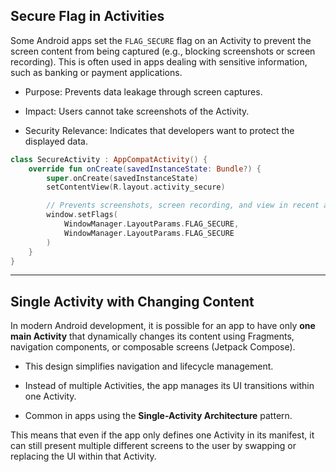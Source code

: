 ## Secure Flag in Activities

Some Android apps set the `FLAG_SECURE` flag on an Activity to prevent the screen content from being captured (e.g., blocking screenshots or screen recording). This is often used in apps dealing with sensitive information, such as banking or payment applications.

- Purpose: Prevents data leakage through screen captures.
    
- Impact: Users cannot take screenshots of the Activity.
    
- Security Relevance: Indicates that developers want to protect the displayed data.

```kotlin
class SecureActivity : AppCompatActivity() {
    override fun onCreate(savedInstanceState: Bundle?) {
        super.onCreate(savedInstanceState)
        setContentView(R.layout.activity_secure)

        // Prevents screenshots, screen recording, and view in recent apps
        window.setFlags(
            WindowManager.LayoutParams.FLAG_SECURE,
            WindowManager.LayoutParams.FLAG_SECURE
        )
    }
}
```

---

## Single Activity with Changing Content

In modern Android development, it is possible for an app to have only **one main Activity** that dynamically changes its content using Fragments, navigation components, or composable screens (Jetpack Compose).

- This design simplifies navigation and lifecycle management.
    
- Instead of multiple Activities, the app manages its UI transitions within one Activity.
    
- Common in apps using the **Single-Activity Architecture** pattern.
    

This means that even if the app only defines one Activity in its manifest, it can still present multiple different screens to the user by swapping or replacing the UI within that Activity.